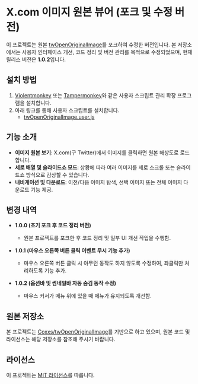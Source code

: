 # X.com 이미지 원본 뷰어 (포크 및 수정 버전)

이 프로젝트는 원본 [twOpenOriginalImage](https://github.com/Coxxs/twOpenOriginalImage)를 포크하여 수정한 버전입니다. 본 저장소에서는 사용자 인터페이스 개선, 코드 정리 및 버전 관리를 목적으로 수정되었으며, 현재 릴리스 버전은 **1.0.2**입니다.

## 설치 방법

1. [Violentmonkey](https://violentmonkey.github.io/) 또는 [Tampermonkey](https://www.tampermonkey.net/)와 같은 사용자 스크립트 관리 확장 프로그램을 설치합니다.
2. 아래 링크를 통해 사용자 스크립트를 설치합니다.
   - [twOpenOriginalImage.user.js](https://github.com/PiesP/twOpenOriginalImage/raw/main/twOpenOriginalImage.user.js)

## 기능 소개

- **이미지 원본 보기**: X.com(구 Twitter)에서 이미지를 클릭하면 원본 해상도로 로드합니다.
- **세로 배열 및 슬라이드쇼 모드**: 상황에 따라 여러 이미지를 세로 스크롤 또는 슬라이드쇼 방식으로 감상할 수 있습니다.
- **내비게이션 및 다운로드**: 이전/다음 이미지 탐색, 선택 이미지 또는 전체 이미지 다운로드 기능 제공.

## 변경 내역

- **1.0.0 (초기 포크 후 코드 정리 버전)**
  - 원본 프로젝트를 포크한 후 코드 정리 및 일부 UI 개선 작업을 수행함.

- **1.0.1 (마우스 오른쪽 버튼 클릭 이벤트 무시 기능 추가)**
  - 마우스 오른쪽 버튼 클릭 시 아무런 동작도 하지 않도록 수정하여, 좌클릭만 처리하도록 기능 추가.

- **1.0.2 (옵션바 및 썸네일바 자동 숨김 동작 수정)**
  - 마우스 커서가 메뉴 위에 있을 때 메뉴가 유지되도록 개선함.

## 원본 저장소

본 프로젝트는 [Coxxs/twOpenOriginalImage](https://github.com/Coxxs/twOpenOriginalImage)를 기반으로 하고 있으며, 원본 코드 및 라이선스는 해당 저장소를 참조해 주시기 바랍니다.

## 라이선스

이 프로젝트는 [MIT 라이선스](https://opensource.org/licenses/MIT)를 따릅니다.
